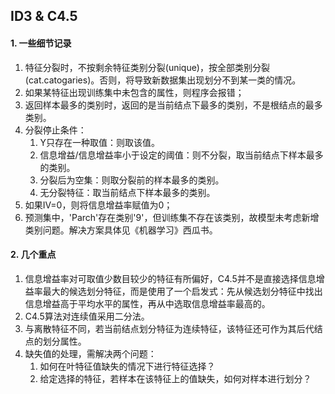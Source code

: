 ## ID3 & C4.5

#### 1. 一些细节记录

1. 特征分裂时，不按剩余特征类别分裂(unique)，按全部类别分裂(cat.catogaries)。否则，将导致新数据集出现划分不到某一类的情况。
2. 如果某特征出现训练集中未包含的属性，则程序会报错；
3. 返回样本最多的类别时，返回的是当前结点下最多的类别，不是根结点的最多类别。
4. 分裂停止条件：
   1. Y只存在一种取值：则取该值。
   2. 信息增益/信息增益率小于设定的阈值：则不分裂，取当前结点下样本最多的类别。
   3. 分裂后为空集：则取分裂前的样本最多的类别。
   4. 无分裂特征：取当前结点下样本最多的类别。
5. 如果IV=0，则将信息增益率赋值为0；
6. 预测集中，'Parch'存在类别'9'，但训练集不存在该类别，故模型未考虑新增类别问题。解决方案具体见《机器学习》西瓜书。



#### 2. 几个重点

1. 信息增益率对可取值少数目较少的特征有所偏好，C4.5并不是直接选择信息增益率最大的候选划分特征，而是使用了一个启发式：先从候选划分特征中找出信息增益高于平均水平的属性，再从中选取信息增益率最高的。
2. C4.5算法对连续值采用二分法。
3. 与离散特征不同，若当前结点划分特征为连续特征，该特征还可作为其后代结点的划分属性。
4. 缺失值的处理，需解决两个问题：
   1. 如何在叶特征值缺失的情况下进行特征选择？
   2. 给定选择的特征，若样本在该特征上的值缺失，如何对样本进行划分？